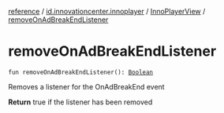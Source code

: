 [reference](../../index.md) / [id.innovationcenter.innoplayer](../index.md) / [InnoPlayerView](index.md) / [removeOnAdBreakEndListener](./remove-on-ad-break-end-listener.md)

# removeOnAdBreakEndListener

`fun removeOnAdBreakEndListener(): `[`Boolean`](https://kotlinlang.org/api/latest/jvm/stdlib/kotlin/-boolean/index.html)

Removes a listener for the OnAdBreakEnd event

**Return**
true if the listener has been removed

